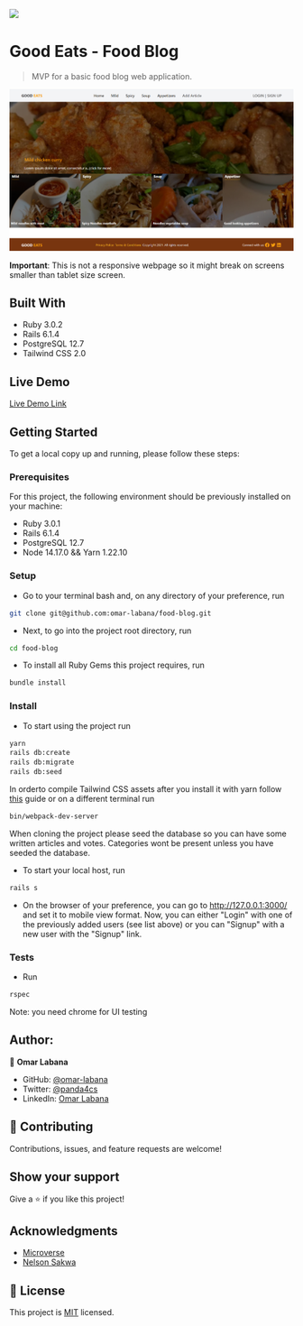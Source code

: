 ![](https://img.shields.io/badge/Microverse-blueviolet)

# Good Eats - Food Blog

> MVP for a basic food blog web application.

![screenshot](./docs/homescreen.png)


**Important**: This is not a responsive webpage so it might break on screens smaller than tablet size screen.

## Built With

- Ruby 3.0.2
- Rails 6.1.4
- PostgreSQL 12.7
- Tailwind CSS 2.0

## Live Demo

[Live Demo Link](https://powerful-lake-39450.herokuapp.com/)

## Getting Started

To get a local copy up and running, please follow these steps:

### Prerequisites

For this project, the following environment should be previously installed on your machine:

- Ruby 3.0.1
- Rails 6.1.4
- PostgreSQL 12.7
- Node 14.17.0 && Yarn 1.22.10

### Setup

- Go to your terminal bash and, on any directory of your preference, run

```sh
git clone git@github.com:omar-labana/food-blog.git
```

- Next, to go into the project root directory, run

```sh
cd food-blog
```

- To install all Ruby Gems this project requires, run

```sh
bundle install
```
### Install

- To start using the project run

```sh
yarn
rails db:create
rails db:migrate
rails db:seed
```
In orderto compile Tailwind CSS assets after you install it with yarn follow [this](https://www.youtube.com/watch?v=Q1aTo2I6Dxc&t=700s&ab_channel=Web-Crunch) guide or on a different terminal run 

```sh
bin/webpack-dev-server
```


When cloning the project please seed the database so you can have some written articles and votes. Categories wont be present unless you have seeded the database.

- To start your local host, run

```sh
rails s
```

- On the browser of your preference, you can go to http://127.0.0.1:3000/ and set it to mobile view format. Now, you can either "Login" with one of the previously added users (see list above) or you can "Signup" with a new user with the "Signup" link.

### Tests


- Run

```sh
rspec
```

Note: you need chrome for UI testing

## Author:

👤 **Omar Labana**

- GitHub: [@omar-labana](https://github.com/omar-labana)
- Twitter: [@panda4cs](https://twitter.com/Panda4cs)
- LinkedIn: [Omar Labana](https://www.linkedin.com/in/omarlabana/)

## 🤝 Contributing

Contributions, issues, and feature requests are welcome!

## Show your support

Give a ⭐️ if you like this project!

## Acknowledgments

- [Microverse](https://www.microverse.org/)
- [Nelson Sakwa](https://www.behance.net/sakwadesignstudio)


## 📝 License


This project is [MIT](https://opensource.org/licenses/MIT) licensed.